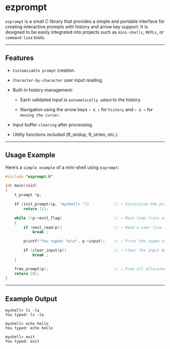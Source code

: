 # ezprompt

`ezprompt` is a small C library that provides a simple and portable interface for creating interactive prompts with history and arrow key support.
It is designed to be easily integrated into projects such as `mini-shells`, `REPLs`, or `command-line` tools.

---

## Features

- `Customizable prompt` creation.

- `Character-by-character` user input reading.

- Built-in history management:

  - Each validated input is `automatically added` to the history.

  - Navigation using the arrow keys `↑ & ↓` for `history` and `← & →` for `moving the cursor`.

- Input buffer `clearing` after processing.

- Utility functions included (ft_strdup, ft_strlen, etc.).

---

## Usage Example

Here’s a `simple example` of a mini-shell using `ezprompt`:

```c
#include "ezprompt.h"

int main(void)
{
    t_prompt *p;

    if (init_prompt(&p, "myshell> "))			// → Initialize the prompt with "myshell> "
        return (1);

    while (!p->exit_flag)						// → Main loop (runs until exit)
    {
        if (next_read(p))						// → Read a user line (with key handling)
            break ;

        printf("You typed: %s\n", p->input);	// → Print the typed text

        if (clear_input(p))						// → Clear the input buffer for the next line
            break ;
    }

    free_prompt(p);								// → Free all allocated memory
    return (0);
}
```

---

## Example Output
```
myshell> ls -la
You typed: ls -la

myshell> echo hello
You typed: echo hello

myshell> exit
You typed: exit
```
